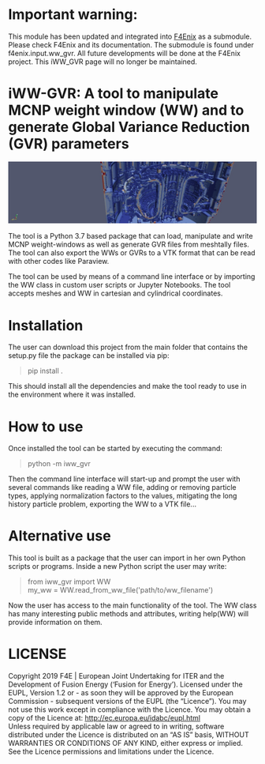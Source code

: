 # Important warning:
This module has been updated and integrated into [F4Enix](https://github.com/Radiation-Transport/F4Enix/tree/main) as a submodule. Please check F4Enix and its documentation. The submodule is found under f4enix.input.ww_gvr.
All future developments will be done at the F4Enix project. This iWW_GVR page will no longer be maintained.

# iWW-GVR: A tool to manipulate MCNP weight window (WW) and to generate Global Variance Reduction (GVR) parameters

![Python Logo](docs/img/WWpic.png "Sample inline image")

The tool is a Python 3.7 based package that can load, manipulate and write MCNP weight-windows
as well as generate GVR files from meshtally files. The tool can also export the WWs or GVRs
to a VTK format that can be read with other codes like Paraview.

The tool can be used by means of a command line interface or by importing the WW class in 
custom user scripts or Jupyter Notebooks. The tool accepts meshes and WW in cartesian and 
cylindrical coordinates.

# Installation
The user can download this project from the main folder that contains the setup.py file the 
package can be installed via pip:
> pip install .

This should install all the dependencies and make the tool ready to use in the environment 
where it was installed.

# How to use
Once installed the tool can be started by executing the command:
> python -m iww_gvr

Then the command line interface will start-up and prompt the user with several commands like
reading a WW file, adding or removing particle types, applying normalization factors to the
values, mitigating the long history particle problem, exporting the WW to a VTK file...

# Alternative use
This tool is built as a package that the user can import in her own Python scripts or 
programs. Inside a new Python script the user may write:
> from iww_gvr import WW\
> my_ww = WW.read_from_ww_file('path/to/ww_filename')

Now the user has access to the main functionality of the tool. The WW class has many 
interesting public methods and attributes, writing help(WW) will provide information on them.

# LICENSE
Copyright 2019 F4E | European Joint Undertaking for ITER and the Development of Fusion 
Energy (‘Fusion for Energy’). Licensed under the EUPL, Version 1.2 or - as soon they will
be approved by the European Commission - subsequent versions of the EUPL (the “Licence”).
You may not use this work except in compliance with the Licence. You may obtain a copy of
the Licence at: http://ec.europa.eu/idabc/eupl.html   
Unless required by applicable law or agreed to in writing, software distributed under
the Licence is distributed on an “AS IS” basis, WITHOUT WARRANTIES OR CONDITIONS OF ANY KIND,
either express or implied. See the Licence permissions and limitations under the Licence.

[src]: https://github.com/Radiation-Transport/iWW-GVR
